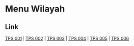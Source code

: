# Menu Wilayah

## Link

[TPS 001](https://github.com/gigit-pemilu/pemilu-2024-72-sulawesi-tengah/tree/main/pilpres/hitung-suara/sub/72-sulawesi-tengah/sub/06-morowali/sub/05-bungku-tengah/sub/2021-bahoruru/sub/001-tps)
 | 
[TPS 002](https://github.com/gigit-pemilu/pemilu-2024-72-sulawesi-tengah/tree/main/pilpres/hitung-suara/sub/72-sulawesi-tengah/sub/06-morowali/sub/05-bungku-tengah/sub/2021-bahoruru/sub/002-tps)
 | 
[TPS 003](https://github.com/gigit-pemilu/pemilu-2024-72-sulawesi-tengah/tree/main/pilpres/hitung-suara/sub/72-sulawesi-tengah/sub/06-morowali/sub/05-bungku-tengah/sub/2021-bahoruru/sub/003-tps)
 | 
[TPS 004](https://github.com/gigit-pemilu/pemilu-2024-72-sulawesi-tengah/tree/main/pilpres/hitung-suara/sub/72-sulawesi-tengah/sub/06-morowali/sub/05-bungku-tengah/sub/2021-bahoruru/sub/004-tps)
 | 
[TPS 005](https://github.com/gigit-pemilu/pemilu-2024-72-sulawesi-tengah/tree/main/pilpres/hitung-suara/sub/72-sulawesi-tengah/sub/06-morowali/sub/05-bungku-tengah/sub/2021-bahoruru/sub/005-tps)
 | 
[TPS 006](https://github.com/gigit-pemilu/pemilu-2024-72-sulawesi-tengah/tree/main/pilpres/hitung-suara/sub/72-sulawesi-tengah/sub/06-morowali/sub/05-bungku-tengah/sub/2021-bahoruru/sub/006-tps)

